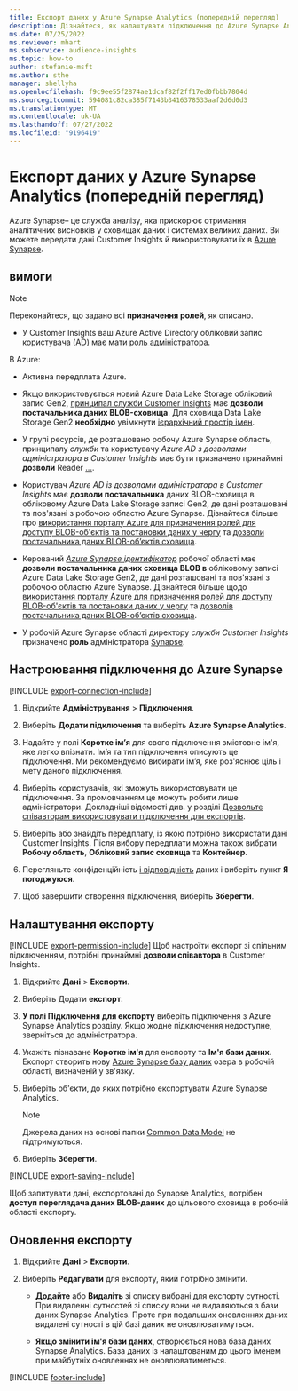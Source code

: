 ```yaml
---
title: Експорт даних у Azure Synapse Analytics (попередній перегляд)
description: Дізнайтеся, як налаштувати підключення до Azure Synapse Analytics.
ms.date: 07/25/2022
ms.reviewer: mhart
ms.subservice: audience-insights
ms.topic: how-to
author: stefanie-msft
ms.author: sthe
manager: shellyha
ms.openlocfilehash: f9c9ee55f2874ae1dcaf82f2ff17ed0fbbb7804d
ms.sourcegitcommit: 594081c82ca385f7143b3416378533aaf2d6d0d3
ms.translationtype: MT
ms.contentlocale: uk-UA
ms.lasthandoff: 07/27/2022
ms.locfileid: "9196419"
---
```

# <a name="export-data-to-azure-synapse-analytics-preview"></a>Експорт даних у Azure Synapse Analytics (попередній перегляд)

Azure Synapse– це служба аналізу, яка прискорює отримання аналітичних висновків у сховищах даних і системах великих даних. Ви можете передати дані Customer Insights й використовувати їх в [Azure Synapse](/azure/synapse-analytics/overview-what-is).

## <a name="prerequisites"></a>вимоги

> [!NOTE]
> Переконайтеся, що задано всі **призначення ролей**, як описано.

- У Customer Insights ваш Azure Active Directory обліковий запис користувача (AD) має мати [роль адміністратора](permissions.md#assign-roles-and-permissions).

В Azure:

- Активна передплата Azure.

- Якщо використовується новий Azure Data Lake Storage обліковий запис Gen2, [принципал служби Customer Insights](connect-service-principal.md) має **дозволи постачальника даних BLOB-сховища**. Для сховища Data Lake Storage Gen2 **необхідно** увімкнути [ієрархічний простір імен](/azure/storage/blobs/data-lake-storage-namespace).

- У групі ресурсів, де розташовано робочу Azure Synapse область, принципалу *служби* та користувачу *Azure AD з дозволами адміністратора в Customer Insights* має бути призначено принаймні **дозволи** Reader [...](/azure/role-based-access-control/role-assignments-portal).

- Користувач *Azure AD із дозволами адміністратора в Customer Insights* має **дозволи постачальника** даних BLOB-сховища в обліковому Azure Data Lake Storage записі Gen2, де дані розташовані та пов'язані з робочою областю Azure Synapse. Дізнайтеся більше про [використання порталу Azure для призначення ролей для доступу BLOB-об'єктів та постановки даних у чергу](/azure/storage/common/storage-auth-aad-rbac-portal) та [дозволи постачальника даних BLOB-об’єктів сховища](/azure/role-based-access-control/built-in-roles#storage-blob-data-contributor).

- Керований *[Azure Synapse ідентифікатор](/azure/synapse-analytics/security/synapse-workspace-managed-identity)* робочої області має **дозволи постачальника даних сховища BLOB в** обліковому записі Azure Data Lake Storage Gen2, де дані розташовані та пов'язані з робочою областю Azure Synapse. Дізнайтеся більше щодо [використання порталу Azure для призначення ролей для доступу BLOB-об'єктів та постановки даних у чергу](/azure/storage/common/storage-auth-aad-rbac-portal) та [дозволів постачальника даних BLOB-об’єктів сховища](/azure/role-based-access-control/built-in-roles#storage-blob-data-contributor).

- У робочій Azure Synapse області директору *служби Customer Insights* призначено **роль** адміністратора [Synapse](/azure/synapse-analytics/security/how-to-set-up-access-control).

## <a name="set-up-connection-to-azure-synapse"></a>Настроювання підключення до Azure Synapse

[!INCLUDE [export-connection-include](includes/export-connection-admn.md)]

1. Відкрийте **Адміністрування** > **Підключення**.

1. Виберіть **Додати підключення** та виберіть **Azure Synapse Analytics**.

1. Надайте у полі **Коротке ім’я** для свого підключення змістовне ім'я, яке легко впізнати. Ім’я та тип підключення описують це підключення. Ми рекомендуємо вибирати ім’я, яке роз'яснює ціль і мету даного підключення.

1. Виберіть користувачів, які зможуть використовувати це підключення. За промовчанням це можуть робити лише адміністратори. Докладніші відомості див. у розділі [Дозвольте співавторам використовувати підключення для експортів](connections.md#allow-contributors-to-use-a-connection-for-exports).

1. Виберіть або знайдіть передплату, із якою потрібно використати дані Customer Insights. Після вибору передплати можна також вибрати **Робочу область**, **Обліковий запис сховища** та **Контейнер**.

1. Перегляньте конфіденційність [і відповідність](connections.md#data-privacy-and-compliance) даних і виберіть пункт **Я погоджуюся**.

1. Щоб завершити створення підключення, виберіть **Зберегти**.

## <a name="configure-an-export"></a>Налаштування експорту

[!INCLUDE [export-permission-include](includes/export-permission.md)] Щоб настроїти експорт зі спільним підключенням, потрібні принаймні **дозволи співавтора** в Customer Insights.

1. Відкрийте **Дані** > **Експорти**.

1. Виберіть Додати **експорт**.

1. **У полі Підключення для експорту** виберіть підключення з Azure Synapse Analytics розділу. Якщо жодне підключення недоступне, зверніться до адміністратора.

1. Укажіть пізнаване **Коротке ім'я** для експорту та **Ім'я бази даних**. Експорт створить нову [Azure Synapse базу даних](/azure/synapse-analytics/database-designer/concepts-lake-database) озера в робочій області, визначеній у зв'язку.

1. Виберіть об'єкти, до яких потрібно експортувати Azure Synapse Analytics.
   > [!NOTE]
   > Джерела даних на основі папки [Common Data Model](connect-common-data-model.md) не підтримуються.

1. Виберіть **Зберегти**.

[!INCLUDE [export-saving-include](includes/export-saving.md)]

Щоб запитувати дані, експортовані до Synapse Analytics, потрібен **доступ переглядача даних BLOB-даних** до цільового сховища в робочій області експорту.

## <a name="update-an-export"></a>Оновлення експорту

1. Відкрийте **Дані** > **Експорти**.

1. Виберіть **Редагувати** для експорту, який потрібно змінити.

   - **Додайте** або **Видаліть** зі списку вибрані для експорту сутності. При видаленні сутностей зі списку вони не видаляються з бази даних Synapse Analytics. Проте при подальших оновленнях даних видалені сутності в цій базі даних не оновлюватимуться.

   - **Якщо змінити ім'я бази даних**, створюється нова база даних Synapse Analytics. База даних із налаштованим до цього іменем при майбутніх оновленнях не оновлюватиметься.

[!INCLUDE [footer-include](includes/footer-banner.md)]
